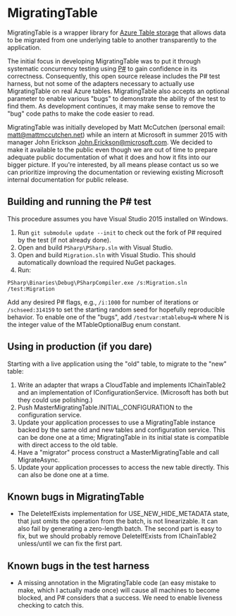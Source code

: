 # MigratingTable

MigratingTable is a wrapper library for [Azure Table storage](https://msdn.microsoft.com/en-us/library/azure/dd179423.aspx) that allows data to be migrated from one underlying table to another transparently to the application.

The initial focus in developing MigratingTable was to put it through systematic concurrency testing using [P#](http://p-org.github.io/PSharp) to gain confidence in its correctness.  Consequently, this open source release includes the P# test harness, but not some of the adapters necessary to actually use MigratingTable on real Azure tables.  MigratingTable also accepts an optional parameter to enable various "bugs" to demonstrate the ability of the test to find them.  As development continues, it may make sense to remove the "bug" code paths to make the code easier to read.

MigratingTable was initially developed by Matt McCutchen (personal email: matt@mattmccutchen.net) while an intern at Microsoft in summer 2015 with manager John Erickson <John.Erickson@microsoft.com>.  We decided to make it available to the public even though we are out of time to prepare adequate public documentation of what it does and how it fits into our bigger picture.  If you're interested, by all means please contact us so we can prioritize improving the documentation or reviewing existing Microsoft internal documentation for public release.

## Building and running the P# test

This procedure assumes you have Visual Studio 2015 installed on Windows.

1. Run ```git submodule update --init``` to check out the fork of P# required by the test (if not already done).
2. Open and build ```PSharp\PSharp.sln``` with Visual Studio.
3. Open and build ```Migration.sln``` with Visual Studio.  This should automatically download the required NuGet packages.
4. Run:
```
PSharp\Binaries\Debug\PSharpCompiler.exe /s:Migration.sln /test:Migration
```
Add any desired P# flags, e.g., ```/i:1000``` for number of iterations or ```/schseed:314159``` to set the starting random seed for hopefully reproducible behavior.  To enable one of the "bugs", add ```/testvar:mtablebug=N``` where N is the integer value of the MTableOptionalBug enum constant.

## Using in production (if you dare)

Starting with a live application using the "old" table, to migrate to the "new" table:

1. Write an adapter that wraps a CloudTable and implements IChainTable2 and an implementation of IConfigurationService<MTableConfiguration>.  (Microsoft has both but they could use polishing.)
2. Push MasterMigratingTable.INITIAL_CONFIGURATION to the configuration service.
3. Update your application processes to use a MigratingTable instance backed by the same old and new tables and configuration service.  This can be done one at a time; MigratingTable in its initial state is compatible with direct access to the old table.
4. Have a "migrator" process construct a MasterMigratingTable and call MigrateAsync.
5. Update your application processes to access the new table directly.  This can also be done one at a time.

## Known bugs in MigratingTable

- The DeleteIfExists implementation for USE_NEW_HIDE_METADATA state, that just omits the operation from the batch, is not linearizable.  It can also fail by generating a zero-length batch.  The second part is easy to fix, but we should probably remove DeleteIfExists from IChainTable2 unless/until we can fix the first part.

## Known bugs in the test harness

- A missing annotation in the MigratingTable code (an easy mistake to make, which I actually made once) will cause all machines to become blocked, and P# considers that a success.  We need to enable liveness checking to catch this.
